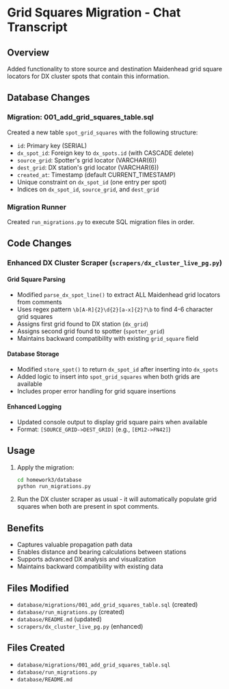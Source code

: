 # Grid Squares Migration - Chat Transcript

## Overview
Added functionality to store source and destination Maidenhead grid square locators for DX cluster spots that contain this information.

## Database Changes

### Migration: 001_add_grid_squares_table.sql
Created a new table `spot_grid_squares` with the following structure:
- `id`: Primary key (SERIAL)
- `dx_spot_id`: Foreign key to `dx_spots.id` (with CASCADE delete)
- `source_grid`: Spotter's grid locator (VARCHAR(6))
- `dest_grid`: DX station's grid locator (VARCHAR(6))
- `created_at`: Timestamp (default CURRENT_TIMESTAMP)
- Unique constraint on `dx_spot_id` (one entry per spot)
- Indices on `dx_spot_id`, `source_grid`, and `dest_grid`

### Migration Runner
Created `run_migrations.py` to execute SQL migration files in order.

## Code Changes

### Enhanced DX Cluster Scraper (`scrapers/dx_cluster_live_pg.py`)

#### Grid Square Parsing
- Modified `parse_dx_spot_line()` to extract ALL Maidenhead grid locators from comments
- Uses regex pattern `\b[A-R]{2}\d{2}[a-x]{2}?\b` to find 4-6 character grid squares
- Assigns first grid found to DX station (`dx_grid`)
- Assigns second grid found to spotter (`spotter_grid`)
- Maintains backward compatibility with existing `grid_square` field

#### Database Storage
- Modified `store_spot()` to return `dx_spot_id` after inserting into `dx_spots`
- Added logic to insert into `spot_grid_squares` when both grids are available
- Includes proper error handling for grid square insertions

#### Enhanced Logging
- Updated console output to display grid square pairs when available
- Format: `[SOURCE_GRID->DEST_GRID]` (e.g., `[EM12->FN42]`)

## Usage

1. Apply the migration:
   ```bash
   cd homework3/database
   python run_migrations.py
   ```

2. Run the DX cluster scraper as usual - it will automatically populate grid squares when both are present in spot comments.

## Benefits
- Captures valuable propagation path data
- Enables distance and bearing calculations between stations
- Supports advanced DX analysis and visualization
- Maintains backward compatibility with existing data

## Files Modified
- `database/migrations/001_add_grid_squares_table.sql` (created)
- `database/run_migrations.py` (created)
- `database/README.md` (updated)
- `scrapers/dx_cluster_live_pg.py` (enhanced)

## Files Created
- `database/migrations/001_add_grid_squares_table.sql`
- `database/run_migrations.py`
- `database/README.md`